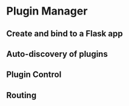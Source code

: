 # Plugin Manager

## Create and bind to a Flask app

## Auto-discovery of plugins

## Plugin Control

## Routing
